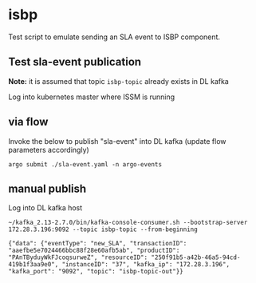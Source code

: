 # isbp

Test script to emulate sending an SLA event to ISBP component.

## Test sla-event publication

**Note:** it is assumed that topic `isbp-topic` already exists in DL kafka

Log into kubernetes master where ISSM is running

## via flow

Invoke the below to publish "sla-event" into DL kafka (update flow parameters accordingly)

```
argo submit ./sla-event.yaml -n argo-events
```

## manual publish

Log into DL kafka host

```
~/kafka_2.13-2.7.0/bin/kafka-console-consumer.sh --bootstrap-server 172.28.3.196:9092 --topic isbp-topic --from-beginning
```

```
{"data": {"eventType": "new_SLA", "transactionID": "aaefbe5e7024466bbc88f28e60afb5ab", "productID": "PAnTByduyWkFJcoqsurweZ", "resourceID": "250f91b5-a42b-46a5-94cd-419b1f3aa9e0", "instanceID": "37", "kafka_ip": "172.28.3.196", "kafka_port": "9092", "topic": "isbp-topic-out"}}
```
